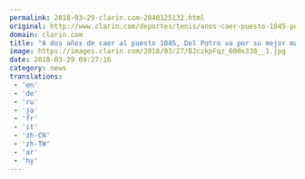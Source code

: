 ```yaml
---
permalink: 2018-03-29-clarin.com-2040125132.html
original: http://www.clarin.com/deportes/tenis/anos-caer-puesto-1045-potro-va-mejor-marca-ranking_0_Sy-QvJcqz.html
domain: clarin.com
title: "A dos años de caer al puesto 1045, Del Potro va por su mejor marca en el ranking"
image: https://images.clarin.com/2018/03/27/BJczkpFqz_600x338__1.jpg
date: 2018-03-29 04:27:16
category: news
translations: 
 - 'en'
 - 'de'
 - 'ru'
 - 'ja'
 - 'fr'
 - 'it'
 - 'zh-CN'
 - 'zh-TW'
 - 'ar'
 - 'hy'
---
```


